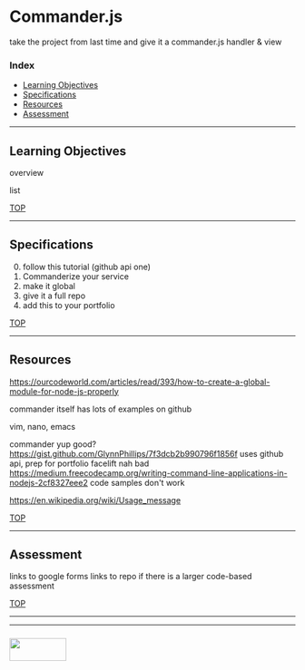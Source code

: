 # Commander.js

take the project from last time and give it a commander.js handler & view

### Index
* [Learning Objectives](#learning-objectives)
* [Specifications](#specifications)
* [Resources](#resources)
* [Assessment](#assessment)

---

## Learning Objectives

overview

list

[TOP](#index)

---

## Specifications

0. follow this tutorial (github api one)
1. Commanderize your service
2. make it global
3. give it a full repo
4. add this to your portfolio


[TOP](#index)

---

## Resources


https://ourcodeworld.com/articles/read/393/how-to-create-a-global-module-for-node-js-properly

commander itself has lots of examples on github

vim, nano, emacs

commander
	yup good?
		https://gist.github.com/GlynnPhillips/7f3dcb2b990796f1856f
			uses github api, prep for portfolio facelift
	nah bad
		https://medium.freecodecamp.org/writing-command-line-applications-in-nodejs-2cf8327eee2
			code samples don't work

https://en.wikipedia.org/wiki/Usage_message

[TOP](#index)

---

## Assessment

links to google forms
links to repo if there is a larger code-based assessment

[TOP](#index)

___
___
### <a href="http://elewa.education/blog" target="_blank"><img src="https://user-images.githubusercontent.com/18554853/34921062-506450ae-f97d-11e7-875f-6feeb26ad72d.png" width="100" height="40"/></a>


